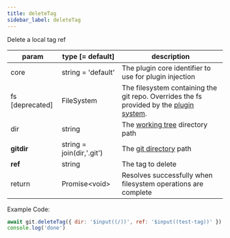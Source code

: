 ```yaml
---
title: deleteTag
sidebar_label: deleteTag
---
```


Delete a local tag ref

| param           | type [= default]          | description                                                                                               |
| --------------- | ------------------------- | --------------------------------------------------------------------------------------------------------- |
| core            | string = 'default'        | The plugin core identifier to use for plugin injection                                                    |
| fs [deprecated] | FileSystem                | The filesystem containing the git repo. Overrides the fs provided by the [plugin system](./plugin_fs.md). |
| dir             | string                    | The [working tree](dir-vs-gitdir.md) directory path                                                       |
| **gitdir**      | string = join(dir,'.git') | The [git directory](dir-vs-gitdir.md) path                                                                |
| **ref**         | string                    | The tag to delete                                                                                         |
| return          | Promise\<void\>           | Resolves successfully when filesystem operations are complete                                             |

Example Code:

```js live
await git.deleteTag({ dir: '$input((/))', ref: '$input((test-tag))' })
console.log('done')
```
